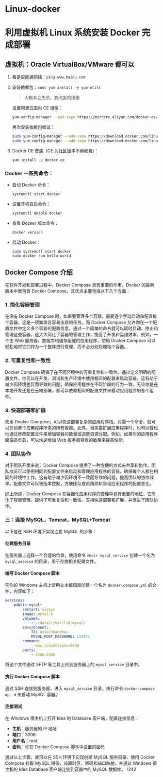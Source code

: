 # Linux-docker
# 利用虚拟机 Linux 系统安装 Docker 完成部署

## 虚拟机：Oracle VirtualBox/VMware 都可以

1. 看是否能通网络：`ping www.baidu.com`
2. 安装依赖包：`sudo yum install -y yum-utils`

    > 大概率会失败，要改国内镜像

    设置阿里云国内 CE 镜像：
    ```sh
    yum-config-manager --add-repo https://mirrors.aliyun.com/docker-ce/linux/centos/docker-ce.repo
    ```

    再次安装依赖包尝试：
    ```sh
    sudo yum-config-manager --add-repo https://download.docker.com/linux/centos/docker-ce.repo
    sudo yum-config-manager --add-repo https://download.docker.com/linux/centos/docker-ce.repo
    ```

3. Docker CE 安装（CE 为社区版本不用收费）：
    ```sh
    yum install -y docker-ce
    ```

### Docker 一系列命令：

- 启动 Docker 命令：
  ```sh
  systemctl start docker
  ```

- 设置开机自启命令：
  ```sh
  systemctl enable docker
  ```

- 查看 Docker 版本命令：
  ```sh
  docker version
  ```

- 启动 Docker：
  ```sh
  sudo systemctl start docker
  sudo docker run hello-world
  ```

## Docker Compose 介绍

在软件开发和部署过程中，Docker Compose 具有重要的作用，Docker 的最新版本中就包含 Docker Compose。其优点主要包括以下几个方面：

### 1. 简化容器管理

在没有 Docker Compose 时，如果要管理多个容器，需要逐个手动启动和配置每个容器，这是一项繁琐且容易出错的任务。而 Docker Compose 允许你在一个配置文件中定义多个容器的配置信息，通过一个简单的命令就可以同时启动、停止和管理这些容器。这大大简化了容器的管理工作，提高了开发和运维效率。例如，一个由 Web 服务器、数据库和缓存组成的应用程序，使用 Docker Compose 可以轻松地将它们作为一个整体进行管理，而不必分别处理每个容器。

### 2. 可重复性和一致性

Docker Compose 确保了在不同环境中的可重复性和一致性。通过定义明确的配置文件，你可以在开发、测试和生产环境中使用相同的配置来启动容器。这有助于减少因环境差异而导致的问题，确保应用程序在不同阶段的行为一致。无论你是在本地开发还是在云端部署，都可以依赖相同的配置文件来启动应用程序的各个组件。

### 3. 快速部署和扩展

使用 Docker Compose，可以快速部署复杂的应用程序栈。只需一个命令，就可以启动整个应用程序所需的所有容器。此外，当需要扩展应用程序时，也可以轻松地通过修改配置文件来增加容器的数量或调整资源分配。例如，如果你的应用程序面临高负载，可以快速增加 Web 服务器容器的数量来提高性能。

### 4. 团队协作

对于团队开发来说，Docker Compose 提供了一种方便的方式来共享和协作。团队成员可以使用相同的配置文件来启动和管理应用程序的容器，确保每个人都在相同的环境中工作。这有助于减少因环境不一致而导致的问题，提高团队的协作效率。配置文件可以被版本控制，方便团队成员跟踪和管理应用程序的配置变化。

综上所述，Docker Compose 在容器化应用程序的管理中具有重要的地位，它简化了容器管理、提供了可重复性和一致性、支持快速部署和扩展，并促进了团队协作。

### 三：连接 MySQL，Tomcat，MySQL+Tomcat

以下是在 SSH 环境下实现连接 MySQL 的步骤：

#### 创建服务目录

在服务器上选择一个合适的位置，使用命令 `mkdir mysql_service` 创建一个名为 `mysql_service` 的目录，用于存放相关配置文件。

#### 编写 Docker Compose 脚本

在你的 Windows 主机上使用文本编辑器创建一个名为 `docker-compose.yml` 的文件，内容如下：

```yaml
services:
    public-mysql:
        restart: always
        image: mysql:8
        volumes:
            - ./data/:/var/lib/mysql/
        environment:
            TZ: Asia/Shanghai
            MYSQL_ROOT_PASSWORD: 123456
        command:
            --max_connections=2500
        ports:
            - 3306:3306
```

将这个文件通过 SFTP 等工具上传到服务器上的 `mysql_service` 目录中。

#### 执行 Docker Compose 脚本

通过 SSH 连接到服务器，进入 `mysql_service` 目录，执行命令 `docker-compose up -d` 来启动 MySQL 容器。

#### 连接测试

在 Windows 宿主机上打开 Idea 的 Database 客户端，配置连接信息：

- **主机**：服务器的 IP 地址
- **端口**：3306
- **用户名**：root
- **密码**：你在 Docker Compose 脚本中设置的密码

通过以上步骤，就可以在 SSH 环境下实现创建 MySQL 服务目录、使用 Docker Compose 拉取 MySQL 镜像、设置时区、密码和端口映射，并通过 Windows 宿主机的 Idea Database 客户端连接到容器中的 MySQL 数据库。
1242